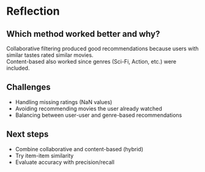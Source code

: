 # Reflection

## Which method worked better and why?
Collaborative filtering produced good recommendations because users with similar tastes rated similar movies.  
Content-based also worked since genres (Sci-Fi, Action, etc.) were included.

## Challenges
- Handling missing ratings (NaN values)
- Avoiding recommending movies the user already watched
- Balancing between user-user and genre-based recommendations

## Next steps
- Combine collaborative and content-based (hybrid)
- Try item-item similarity
- Evaluate accuracy with precision/recall
